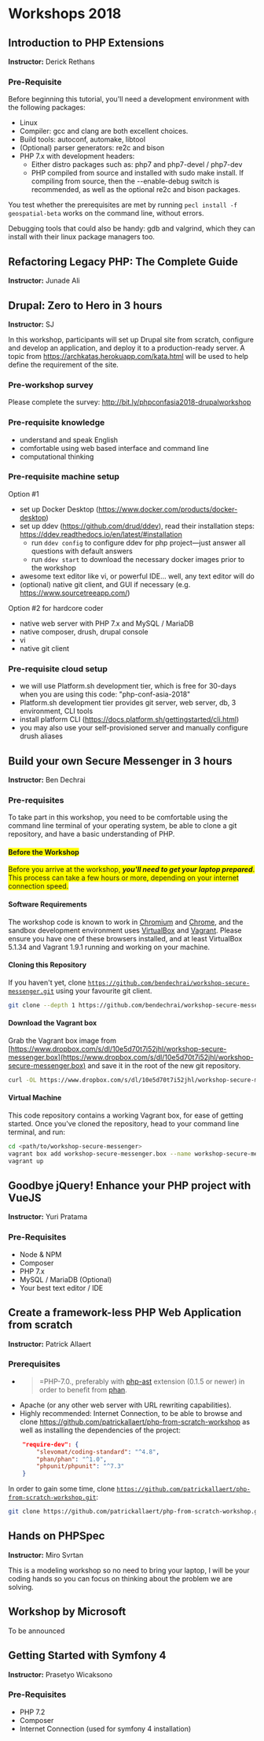# Workshops 2018

## Introduction to PHP Extensions

**Instructor:** Derick Rethans

### Pre-Requisite

Before beginning this tutorial, you'll need a development environment with the following packages:

- Linux
- Compiler: gcc and clang are both excellent choices.
- Build tools: autoconf, automake, libtool
- (Optional) parser generators: re2c and bison
- PHP 7.x with development headers:
	- Either distro packages such as: php7 and php7-devel / php7-dev
	- PHP compiled from source and installed with sudo make install. If compiling from source, then the --enable-debug switch is recommended, as well as the optional re2c and bison packages.

You test whether the prerequisites are met by running `pecl install -f geospatial-beta`  works on the command line, without errors.

Debugging tools that could also be handy: gdb and valgrind, which they can install with their linux package managers too.

## Refactoring Legacy PHP: The Complete Guide

**Instructor:** Junade Ali	


## Drupal: Zero to Hero in 3 hours

**Instructor:** SJ

In this workshop, participants will set up Drupal site from scratch, configure and develop an application, and deploy it to a production-ready server. A topic from https://archkatas.herokuapp.com/kata.html will be used to help define the requirement of the site.

### Pre-workshop survey
Please complete the survey: http://bit.ly/phpconfasia2018-drupalworkshop

### Pre-requisite knowledge
-   understand and speak English
-   comfortable using web based interface and command line
-   computational thinking

### Pre-requisite machine setup
Option #1
-   set up Docker Desktop (https://www.docker.com/products/docker-desktop)
-   set up ddev (https://github.com/drud/ddev), read their installation steps: https://ddev.readthedocs.io/en/latest/#installation
    -   run `ddev config` to configure ddev for php project—just answer all questions with default answers
    -   run `ddev start` to download the necessary docker images prior to the workshop
-   awesome text editor like vi, or powerful IDE... well, any text editor will do
-   (optional) native git client, and GUI if necessary (e.g. https://www.sourcetreeapp.com/)

Option #2 for hardcore coder
-   native web server with PHP 7.x and MySQL / MariaDB
-   native composer, drush, drupal console
-   vi
-   native git client

### Pre-requisite cloud setup
-   we will use Platform.sh development tier, which is free for 30-days when you are using this code: "php-conf-asia-2018"
-   Platform.sh development tier provides git server, web server, db, 3 environment, CLI tools
-   install platform CLI (https://docs.platform.sh/gettingstarted/cli.html)
-   you may also use your self-provisioned server and manually configure drush aliases


## Build your own Secure Messenger in 3 hours

**Instructor:** Ben Dechrai	

### Pre-requisites

To take part in this workshop, you need to be comfortable using the command line terminal of your operating system, be able to clone a git repository, and have a basic understanding of PHP.

#### <span style="background-color: #FFFF00">Before the Workshop</span>

<span style="background-color: #FFFF00">Before you arrive at the workshop, ***you'll need to get your laptop prepared***. This process can take a few hours or more, depending on your internet connection speed.</span>

#### Software Requirements

The workshop code is known to work in [Chromium](https://www.chromium.org/) and [Chrome](https://www.google.com.au/chrome/), and the sandbox development environment uses [VirtualBox](https://www.virtualbox.org/) and [Vagrant](https://www.vagrantup.com/). Please ensure you have one of these browsers installed, and at least VirtualBox 5.1.34 and Vagrant 1.9.1 running and working on your machine.

#### Cloning this Repository

If you haven't yet, clone [`https://github.com/bendechrai/workshop-secure-messenger.git`](https://github.com/bendechrai/workshop-secure-messenger.git) using your favourite git client.

```bash
git clone --depth 1 https://github.com/bendechrai/workshop-secure-messenger.git
```

#### Download the Vagrant box

Grab the Vagrant box image from [https://www.dropbox.com/s/dl/10e5d70t7i52jhl/workshop-secure-messenger.box](https://www.dropbox.com/s/dl/10e5d70t7i52jhl/workshop-secure-messenger.box) and save it in the root of the new git repository.

```bash
curl -OL https://www.dropbox.com/s/dl/10e5d70t7i52jhl/workshop-secure-messenger.box
```

#### Virtual Machine

This code repository contains a working Vagrant box, for ease of getting started. Once you've cloned the repository, head to your command line terminal, and run:

```bash
cd <path/to/workshop-secure-messenger>
vagrant box add workshop-secure-messenger.box --name workshop-secure-messenger
vagrant up
```

## Goodbye jQuery! Enhance your PHP project with VueJS

**Instructor:** Yuri Pratama	

### Pre-Requisites

* Node & NPM
* Composer
* PHP 7.x
* MySQL / MariaDB (Optional)
* Your best text editor / IDE

## Create a framework-less PHP Web Application from scratch

**Instructor:** Patrick Allaert

### Prerequisites

* >=PHP-7.0., preferably with [php-ast](https://github.com/nikic/php-ast) extension (0.1.5 or newer) in order to benefit from [phan](https://github.com/phan/phan).
* Apache (or any other web server with URL rewriting capabilities).
* Highly recommended: Internet Connection, to be able to browse and clone https://github.com/patrickallaert/php-from-scratch-workshop as well as installing the dependencies of the project:
```json
    "require-dev": {
        "slevomat/coding-standard": "^4.8",
        "phan/phan": "^1.0",
        "phpunit/phpunit": "^7.3"
    }
```

In order to gain some time, clone [`https://github.com/patrickallaert/php-from-scratch-workshop.git`](https://github.com/patrickallaert/php-from-scratch-workshop.git):

```bash
git clone https://github.com/patrickallaert/php-from-scratch-workshop.git workshop
```

## Hands on PHPSpec

**Instructor:** Miro Svrtan	

This is a modeling workshop so no need to bring your laptop, I will be your coding hands so you can focus on thinking about the problem we are solving.


## Workshop by Microsoft

To be announced

## Getting Started with Symfony 4

**Instructor:** Prasetyo Wicaksono

### Pre-Requisites

* PHP 7.2
* Composer
* Internet Connection (used for symfony 4 installation)
